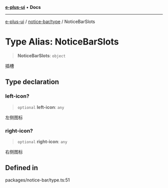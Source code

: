 [**e-plus-ui**](../../../README.md) • **Docs**

***

[e-plus-ui](../../../modules.md) / [notice-bar/type](../README.md) / NoticeBarSlots

# Type Alias: NoticeBarSlots

> **NoticeBarSlots**: `object`

插槽

## Type declaration

### left-icon?

> `optional` **left-icon**: `any`

左侧图标

### right-icon?

> `optional` **right-icon**: `any`

右侧图标

## Defined in

packages/notice-bar/type.ts:51
